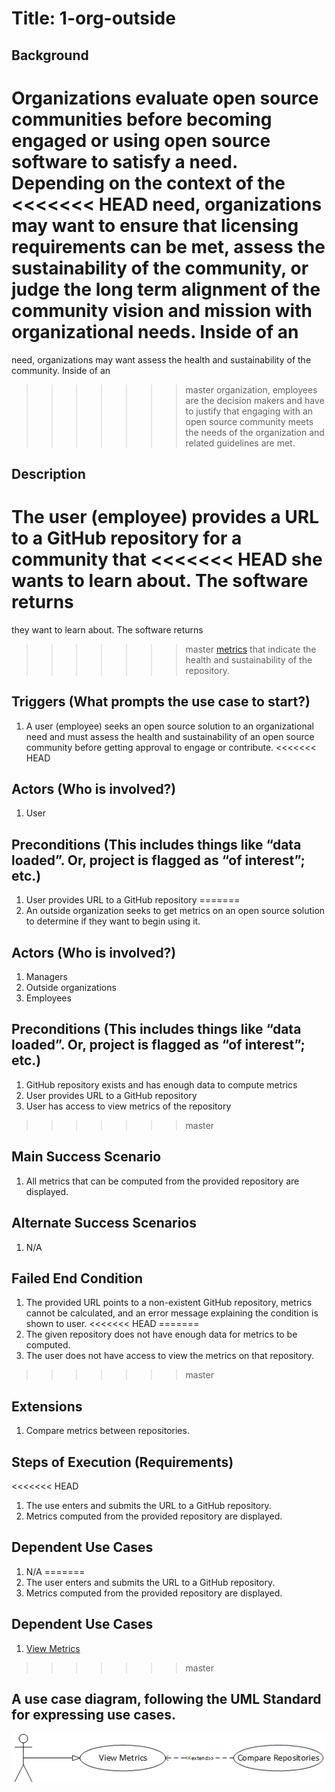 # Title: 1-org-outside

## Background
Organizations evaluate open source communities before becoming engaged or using
open source software to satisfy a need. Depending on the context of the
<<<<<<< HEAD
need, organizations may want to ensure that licensing requirements can be met,
assess the sustainability of the community, or judge the long term alignment of
the community vision and mission with organizational needs. Inside of an
=======
need, organizations may want assess the health and sustainability of the
community. Inside of an
>>>>>>> master
organization, employees are the decision makers and have to justify that
engaging with an open source community meets the needs of the organization and
related guidelines are met.

## Description
The user (employee) provides a URL to a GitHub repository for a community that
<<<<<<< HEAD
she wants to learn about. The software returns
=======
they want to learn about. The software returns
>>>>>>> master
[metrics](https://wiki.linuxfoundation.org/oss-health-metrics/metrics)
that indicate the health and sustainability of the repository.

## Triggers (What prompts the use case to start?)
1. A user (employee) seeks an open source solution to an organizational need and
   must assess the health and sustainability of an open source community before
   getting approval to engage or contribute.
<<<<<<< HEAD

## Actors (Who is involved?)
1. User

## Preconditions (This includes things like “data loaded”. Or, project is flagged as “of interest”; etc.)
1. User provides URL to a GitHub repository
=======
2. An outside organization seeks to get metrics on an open source solution to determine if they want to begin using it.

## Actors (Who is involved?)
1. Managers
2. Outside organizations
3. Employees

## Preconditions (This includes things like “data loaded”. Or, project is flagged as “of interest”; etc.)
1. GitHub repository exists and has enough data to compute metrics
2. User provides URL to a GitHub repository
3. User has access to view metrics of the repository
>>>>>>> master

## Main Success Scenario
1. All metrics that can be computed from the provided repository are displayed.

## Alternate Success Scenarios
1. N/A

## Failed End Condition
1. The provided URL points to a non-existent GitHub repository, metrics cannot
   be calculated, and an error message explaining the condition is shown to user.
<<<<<<< HEAD
=======
2. The given repository does not have enough data for metrics to be computed.
3. The user does not have access to view the metrics on that repository.
>>>>>>> master

## Extensions
1. Compare metrics between repositories.

## Steps of Execution (Requirements)
<<<<<<< HEAD
1. The use enters and submits the URL to a GitHub repository.
2. Metrics computed from the provided repository are displayed.

## Dependent Use Cases
1. N/A
=======
1. The user enters and submits the URL to a GitHub repository.
2. Metrics computed from the provided repository are displayed.

## Dependent Use Cases
1. [View Metrics](view-metrics.md)
>>>>>>> master

## A use case diagram, following the UML Standard for expressing use cases.
![use case diagram](./diagram/ViewMetrics.png)
